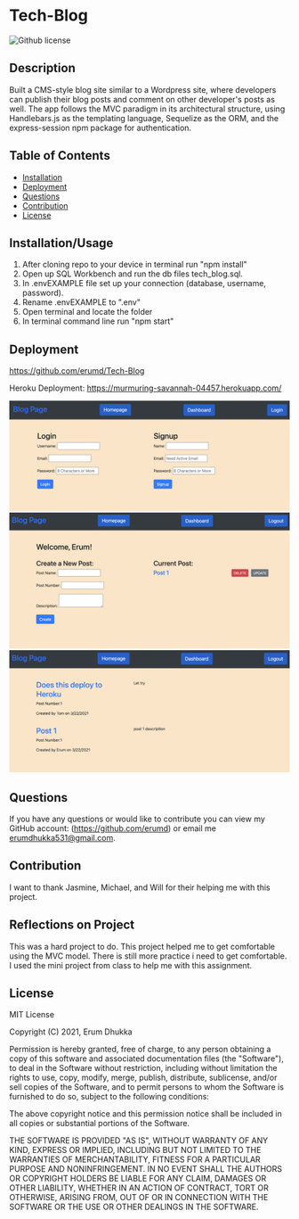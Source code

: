 # Tech-Blog
![Github license](https://img.shields.io/badge/license-MIT-blue.svg)

## Description
Built a CMS-style blog site similar to a Wordpress site, where developers can publish their blog posts and comment on other developer's posts as well. The app follows the MVC paradigm in its architectural structure, using Handlebars.js as the templating language, Sequelize as the ORM, and the express-session npm package for authentication.

## Table of Contents

- [Installation](#installation/usage)
- [Deployment](#deployment)
- [Questions](#questions)
- [Contribution](#contribution)
- [License](#license)

## Installation/Usage

1. After cloning repo to your device in terminal run "npm install"
2. Open up SQL Workbench and run the db files tech_blog.sql.
3. In .envEXAMPLE file set up your connection (database, username, password).
4. Rename .envEXAMPLE to ".env"
5. Open terminal and locate the folder
6. In terminal command line run "npm start"


## Deployment
https://github.com/erumd/Tech-Blog

Heroku Deployment: 
https://murmuring-savannah-04457.herokuapp.com/

![Screenshot](./images/login.JPG)
![Screenshot](./images/dashboard.JPG)
![Screenshot](./images/homepage.JPG)



## Questions

If you have any questions or would like to contribute you can view my GitHub account:
(https://github.com/erumd)
or email me erumdhukka531@gmail.com.

## Contribution
I want to thank Jasmine, Michael, and Will for their helping me with this project. 

## Reflections on Project
This was a hard project to do. This project helped me to get comfortable using the MVC model. There is still more practice i need to get comfortable. I used the mini project from class to help me with this assignment.  
## License

MIT License

Copyright (C) 2021, Erum Dhukka

Permission is hereby granted, free of charge, to any person obtaining a copy
of this software and associated documentation files (the "Software"), to deal
in the Software without restriction, including without limitation the rights
to use, copy, modify, merge, publish, distribute, sublicense, and/or sell
copies of the Software, and to permit persons to whom the Software is
furnished to do so, subject to the following conditions:

The above copyright notice and this permission notice shall be included in all
copies or substantial portions of the Software.

THE SOFTWARE IS PROVIDED "AS IS", WITHOUT WARRANTY OF ANY KIND, EXPRESS OR
IMPLIED, INCLUDING BUT NOT LIMITED TO THE WARRANTIES OF MERCHANTABILITY,
FITNESS FOR A PARTICULAR PURPOSE AND NONINFRINGEMENT. IN NO EVENT SHALL THE
AUTHORS OR COPYRIGHT HOLDERS BE LIABLE FOR ANY CLAIM, DAMAGES OR OTHER
LIABILITY, WHETHER IN AN ACTION OF CONTRACT, TORT OR OTHERWISE, ARISING FROM,
OUT OF OR IN CONNECTION WITH THE SOFTWARE OR THE USE OR OTHER DEALINGS IN THE
SOFTWARE.
